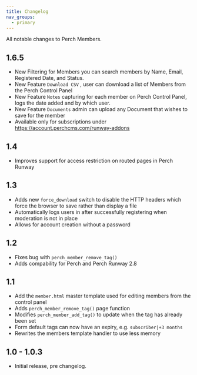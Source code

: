```yaml
---
title: Changelog
nav_groups:
  - primary
---
```


All notable changes to Perch Members.

## 1.6.5
- New Filtering for Members you can search members by Name, Email, Registered Date, and Status.
- New Feature  `Download CSV​` , user can download a list of Members from the  Perch Control Panel
- New Feature `Notes` capturing for each member on Perch Control Panel, logs the date added and by which user.
- New Feature `Documents` admin can upload any Document that wishes to save for the member
- Available only for subscriptions under <a href="https://account.perchcms.com/runway-addons">https://account.perchcms.com/runway-addons</a>



## 1.4

- Improves support for access restriction on routed pages in Perch Runway

## 1.3

- Adds new `force_download` switch to disable the HTTP headers which force the browser to save rather than display a file
- Automatically logs users in after successfully registering when moderation is not in place
- Allows for account creation without a password

## 1.2

- Fixes bug with `perch_member_remove_tag()`
- Adds compability for Perch and Perch Runway 2.8

## 1.1

- Add the `member.html` master template used for editing members from the control panel
- Adds `perch_member_remove_tag()` page function
- Modifies `perch_member_add_tag()` to update when the tag has already been set
- Form default tags can now have an expiry, e.g. `subscriber|+3 months`
- Rewrites the members template handler to use less memory

## 1.0 - 1.0.3

- Initial release, pre changelog.
